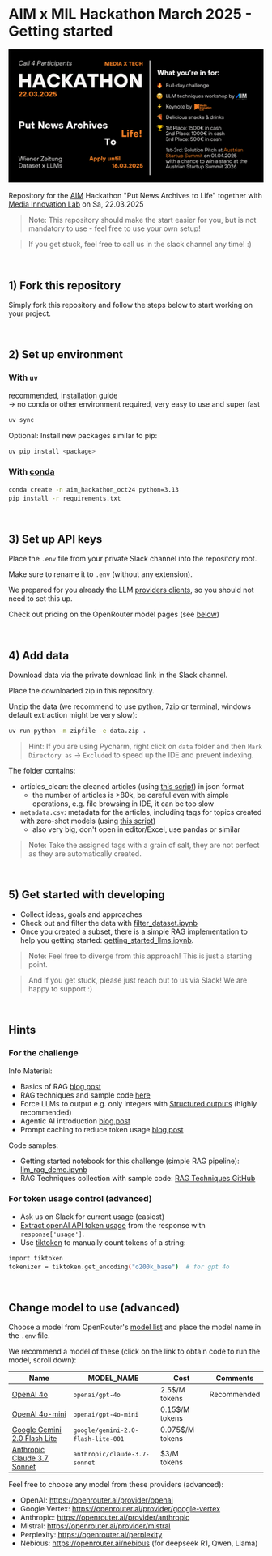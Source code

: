 # AIM x MIL Hackathon March 2025 - Getting started
![img](header.png)

Repository for the [AIM](https://ai-mission.eu) Hackathon "Put News Archives to Life" together with [Media Innovation Lab](https://inno-lab.at) on Sa, 22.03.2025

> Note: This repository should make the start easier for you, but is not mandatory to use - feel free to use your own setup!

> If you get stuck, feel free to call us in the slack channel any time! :)

<br>

## 1) Fork this repository
Simply fork this repository and follow the steps below to start working on your project.

<br>

## 2) Set up environment
### With `uv` 
recommended, [installation guide](https://docs.astral.sh/uv/getting-started/installation/) <br>
-> no conda or other environment required, very easy to use and super fast
```bash
uv sync
```

Optional: Install new packages similar to pip:
```bash
uv pip install <package>
```


### With [conda](https://docs.conda.io/projects/conda/en/latest/user-guide/install/windows.html)
```bash
conda create -n aim_hackathon_oct24 python=3.13
pip install -r requirements.txt
```

<br>


## 3) Set up API keys
Place the `.env` file from your private Slack channel into the repository root.

Make sure to rename it to `.env` (without any extension).

We prepared for you already the LLM [providers clients](src/llm.py), so you should not need to set this up.

Check out pricing on the OpenRouter model pages (see [below](#change-model-to-use))

<br>


## 4) Add data
Download data via the private download link in the Slack channel.

Place the downloaded zip in this repository.

Unzip the data (we recommend to use python, 7zip or terminal, windows default extraction might be very slow):
```bash
uv run python -m zipfile -e data.zip . 
```

> Hint: If you are using Pycharm, right click on `data` folder and then `Mark Directory as` -> `Excluded` to speed up the IDE and prevent indexing.


The folder contains:
- articles_clean: the cleaned articles (using [this script](notebooks/1_dataset.ipynb)) in json format
  - the number of articles is >80k, be careful even with simple operations, e.g. file browsing in IDE, it can be too slow
- `metadata.csv`: metadata for the articles, including tags for topics created with zero-shot models (using [this script](notebooks/2_metadata.ipynb))
  - also very big, don't open in editor/Excel, use pandas or similar
    
> Note: Take the assigned tags with a grain of salt, they are not perfect as they are automatically created.

<br>


## 5) Get started with developing
- Collect ideas, goals and approaches
- Check out and filter the data with [filter_dataset.ipynb](notebooks/3_filter_dataset.ipynb)
- Once you created a subset, there is a simple RAG implementation to help you getting started: [getting_started_llms.ipynb](notebooks/4_getting_started_llms.ipynb).

> Note: Feel free to diverge from this approach! This is just a starting point.

> And if you get stuck, please just reach out to us via Slack! We are happy to support :) 

<br>


## Hints

### For the challenge
Info Material:
- Basics of RAG [blog post](https://medium.com/@ahmed.mohiuddin.architecture/using-ai-to-chat-with-your-documents-leveraging-langchain-faiss-and-openai-3281acfcc4e9)
- RAG techniques and sample code [here]()
- Force LLMs to output e.g. only integers with [Structured outputs](https://platform.openai.com/docs/guides/structured-outputs/introduction) (highly recommended)
- Agentic AI introduction [blog post](https://www.anthropic.com/engineering/building-effective-agents)
- Prompt caching to reduce token usage [blog post](https://platform.openai.com/docs/guides/prompt-caching)


Code samples:
- Getting started notebook for this challenge (simple RAG pipeline): [llm_rag_demo.ipynb](notebooks/4_getting_started_llms.ipynb) 
- RAG Techniques collection with sample code: [RAG Techniques GitHub](https://github.com/NirDiamant/RAG_Techniques)


### For token usage control (advanced)
- Ask us on Slack for current usage (easiest) 
- [Extract openAI API token usage](https://help.openai.com/en/articles/6614209-how-do-i-check-my-token-usage) from the response with `response['usage']`.
- Use [tiktoken](https://cookbook.openai.com/examples/how_to_count_tokens_with_tiktoken) to manually count tokens of a string:
```bash
import tiktoken
tokenizer = tiktoken.get_encoding("o200k_base")  # for gpt 4o
```

<br>

## Change model to use (advanced)

Choose a model from OpenRouter's [model list](https://openrouter.ai/models) and place the model name in the `.env` file.

We recommend a model of these (click on the link to obtain code to run the model, scroll down):

| Name | MODEL_NAME                    | Cost | Comments    |
| --- |------------------------------------| --- |-------------|
| [OpenAI 4o](https://openrouter.ai/openai/gpt-4o) | `openai/gpt-4o`                    | 2.5$/M tokens | Recommended |
| [OpenAI 4o-mini](https://openrouter.ai/openai/gpt-4o-mini) | `openai/gpt-4o-mini`               | 0.15$/M tokens |          |
| [Google Gemini 2.0 Flash Lite](https://openrouter.ai/google/gemini-2.0-flash-lite-001) | `google/gemini-2.0-flash-lite-001` | 0.075$/M tokens |           |
| [Anthropic Claude 3.7 Sonnet](https://openrouter.ai/anthropic/claude-3.7-sonnet) | `anthropic/claude-3.7-sonnet`      | $3/M tokens |           |



Feel free to choose any model from these providers (advanced):
- OpenAI: https://openrouter.ai/provider/openai
- Google Vertex: https://openrouter.ai/provider/google-vertex
- Anthropic: https://openrouter.ai/provider/anthropic
- Mistral: https://openrouter.ai/provider/mistral
- Perplexity: https://openrouter.ai/perplexity
- Nebious: https://openrouter.ai/nebious (for deepseek R1, Qwen, Llama)


